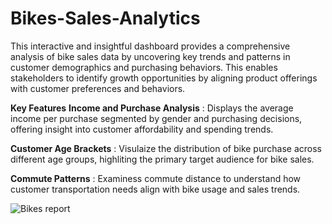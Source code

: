 # Bikes-Sales-Analytics
This interactive and insightful dashboard provides a comprehensive analysis of bike sales data by uncovering key trends and patterns in customer demographics and purchasing behaviors. This enables stakeholders to identify growth opportunities by aligning product offerings with customer preferences and behaviors.

**Key Features**
**Income and Purchase Analysis** : 
Displays the average income per purchase segmented by gender and purchasing decisions, offering insight into customer affordability and spending trends.

**Customer Age Brackets** : 
Visulaize the distribution of bike purchase across different age groups, highliting the primary target audience for bike sales.

**Commute Patterns** : 
Examiness commute distance to understand how customer transportation needs align with bike usage and sales trends.

![Bikes report](https://github.com/user-attachments/assets/e8cd214b-61d8-49d4-9c40-bdbf36c79ead)



